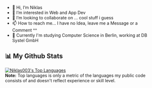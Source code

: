 - 👋 Hi, I’m Niklas
- 👀 I’m interested in Web and App Dev
- 💞️ I’m looking to collaborate on ... cool stuff i guess
- 📫 How to reach me... I have no Idea, leave me a Message or a Comment ^^
- 📖 Currently I'm studying Computer Science in Berlin, working at DB Systel GmbH 

## 📊 My Github Stats

  <a href="https://github.com/Niklas003/github-readme-stats"><img alt="Niklas003's Top Languages" src="https://github-readme-stats.vercel.app/api/top-langs/?username=Niklas003&langs_count=8&count_private=true&layout=compact&theme=react&hide_border=true&bg_color=0D1117" /></a>
  <br/>
  <b>Note:</b> Top languages is only a metric of the languages my public code consists of and doesn't reflect experience or skill level.
<!---
Niklas003/Niklas003 is a ✨ special ✨ repository because its `README.md` (this file) appears on your GitHub profile.
You can click the Preview link to take a look at your changes.
--->
